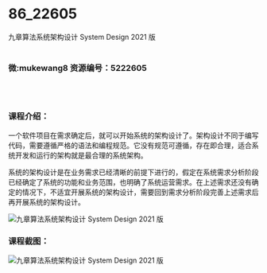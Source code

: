 # 86_22605
九章算法系统架构设计 System Design 2021 版
<br/></br>
<h3>微:mukewang8 资源编号：5222605</h3>
<br/></br>
<h3>课程介绍：</h3>
<p>一个软件项目在需求确定后，就可以开始系统的架构设计了。架构设计不同于编写代码，需要遵循严格的语法和编程规范。它没有规范可遵循，存在即合理，适合系统开发和运行的架构就是最合理的系统架构。</p>
<p>系统的架构设计是在业务需求已经清晰的前提下进行的，假定在系统需求分析阶段已经确定了系统的功能和业务范围，也明确了系统运营需求。在上述需求还没有确定的情况下，不适宜开展系统的架构设计，需要回到需求分析阶段完善上述需求后再开展系统的架构设计。</p>
<p><img src="https://www.ko996.com/wp-content/uploads/img/2022/01/1-59-300x150.png" alt="九章算法系统架构设计 System Design 2021 版"></p>
<div class="info-desc">
<h3>课程截图：</h3>
<p><img src="https://www.ko996.com/wp-content/uploads/img/2022/01/2-59.png" alt="九章算法系统架构设计 System Design 2021 版"></p>


			
</div>
